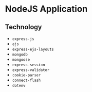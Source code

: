 # NodeJS Application

## Technology
- `express-js`
- `ejs`
- `express-ejs-layouts`
- `mongodb`
- `mongoose`
- `express-session`
- `express-validator`
- `cookie-parser`
- `connect-flash`
- `dotenv`
